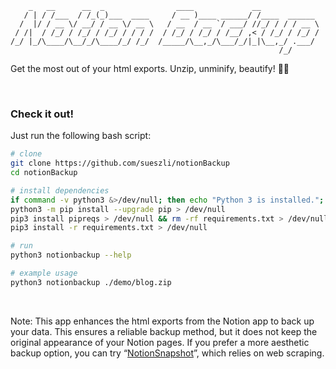 ```
    _   __      __  _                ____             __
   / | / /___  / /_(_)___  ____     / __ )____ ______/ /____  ______
  /  |/ / __ \/ __/ / __ \/ __ \   / __  / __ `/ ___/ //_/ / / / __ \
 / /|  / /_/ / /_/ / /_/ / / / /  / /_/ / /_/ / /__/ ,< / /_/ / /_/ /
/_/ |_/\____/\__/_/\____/_/ /_/  /_____/\__,_/\___/_/|_|\__,_/ .___/
                                                            /_/
```

Get the most out of your html exports. Unzip, unminify, beautify! 💄💋

<!-- todo: insert screenshot of final product here -->

<br>

### Check it out!

Just run the following bash script:

```bash
# clone
git clone https://github.com/sueszli/notionBackup
cd notionBackup

# install dependencies
if command -v python3 &>/dev/null; then echo "Python 3 is installed."; else echo "Python 3 is not installed."; fi
python3 -m pip install --upgrade pip > /dev/null
pip3 install pipreqs > /dev/null && rm -rf requirements.txt > /dev/null && pipreqs . > /dev/null
pip3 install -r requirements.txt > /dev/null

# run
python3 notionbackup --help

# example usage
python3 notionbackup ./demo/blog.zip
```

<br>

Note: This app enhances the html exports from the Notion app to back up your data. This ensures a reliable backup method, but it does not keep the original appearance of your Notion pages. If you prefer a more aesthetic backup option, you can try “[NotionSnapshot](https://github.com/sueszli/NotionSnapshot)”, which relies on web scraping.
